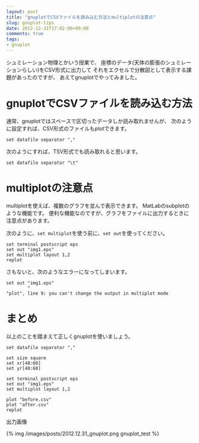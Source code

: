 ```yaml
---
layout: post
title: "gnuplotでCSVファイルを読み込む方法とmultiplotの注意点"
slug: gnuplot-tips
date: 2012-12-31T17:02:00+09:00
comments: true
tags:
- gnuplot
---
```


シュミレーション物理とかいう授業で、
座標のデータ(天体の膨張のシュミレーションらしい)をCSV形式に出力して
それをエクセルで分散図として表示する課題があったのですが、
あえてgnuplotでやってみました。

# gnuplotでCSVファイルを読み込む方法

通常、gnuplotではスペースで区切ったデータしか読み取れませんが、
次のように設定すれば、CSV形式のファイルもplotできます。

```
set datafile separator ","
```

次のようにすれば、TSV形式でも読み取れると思います。


```
set datafile separator "\t"
```

# multiplotの注意点

multiplotを使えば、複数のグラフを並んで表示できます。
MatLabのsubplotのような機能です。
便利な機能なのですが、グラフをファイルに出力するときに注意点があります。

次のように、`set multiplot`を使う前に、`set out`を使ってください。

```
set terminal postscript eps
set out "img1.eps"
set multiplot layout 1,2
replot
```

さもないと、次のようなエラーになってしまいます。

```
set out "img1.eps"
        ^
"plot", line 9: you can't change the output in multiplot mode
```

# まとめ

以上のことを踏まえて正しくgnuplotを使いましょう。

```
set datafile separator ","

set size square
set xr[40:60]
set yr[40:60]

set terminal postscript eps
set out "img1.eps"
set multiplot layout 1,2

plot "before.csv"
plot "after.csv"
replot
```

出力画像

{% img /images/posts/2012.12.31_gnuplot.png gnuplot_test %}
